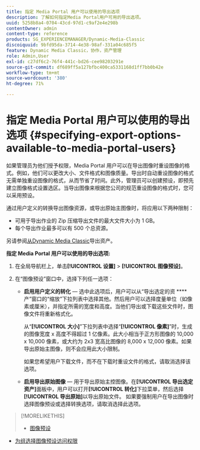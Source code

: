 ```yaml
---
title: 指定 Media Portal 用户可以使用的导出选项
description: 了解如何指定Media Portal用户可用的导出选项。
uuid: 5258b8a4-0704-43cd-97d1-c9af2e4e298b
contentOwner: admin
content-type: reference
products: SG_EXPERIENCEMANAGER/Dynamic-Media-Classic
discoiquuid: 9bfd95da-3714-4e38-98af-331a04c685f5
feature: Dynamic Media Classic，协作，资产管理
role: Admin,User
exl-id: c27df6c2-76f4-441c-bd26-cee98203291e
source-git-commit: df689ff5a127bfbc400ca5331168d1ff7bb0b42e
workflow-type: tm+mt
source-wordcount: '380'
ht-degree: 71%

---
```


# 指定 Media Portal 用户可以使用的导出选项 {#specifying-export-options-available-to-media-portal-users}

如果管理员为他们授予权限，Media Portal 用户可以在导出图像时重设图像的格式。例如，他们可以更改大小、文件格式和图像质量。导出时自动重设图像的格式无需单独重设图像的格式，从而节省了时间。此外，管理员可以创建预设，即预先建立图像格式设置选区。当导出图像来根据您公司的规范重设图像的格式时，您可以采用预设。

通过用户定义的转换导出图像资源，或导出原始主图像时，将应用以下两种限制：

* 可用于导出作业的 Zip 压缩导出文件的最大文件大小为 1 GB。
* 每个导出作业最多可以有 500 个总资源。

另请参阅[从Dynamic Media Classic](exporting-assets-from-dmc.md#exporting-assets-from_dmc)导出资产。

**指定 Media Portal 用户可以使用的导出选项:**

1. 在全局导航栏上，单击&#x200B;**[!UICONTROL 设置]** > **[!UICONTROL 图像预设]**。
1. 在“图像预设”窗口中，选择下列任一选项：

   * **启用用户定义的转化**  — 选中此选项后，用户可以从“导出选定的资 **** 产”窗口的“缩放”下拉列表中选择其他。然后用户可以选择度量单位（如像素或厘米），并指定所需的宽度和高度。当他们导出或下载这些文件时，图像文件将重新格式化。

      从“**[!UICONTROL 大小]**”下拉列表中选择“**[!UICONTROL 像素]**”时，生成的图像宽度 x 高度不得超过 1 亿像素。此大小相当于正方形图像的 10,000 x 10,000 像素，或大约为 2x3 宽高比图像的 8,000 x 12,000 像素。如果导出原始主图像，则不会应用此大小限制。

      如果您希望用户下载文件，而不在下载时重设文件的格式，请取消选择该选项。

   * **启用导出原始图像**  — 用于导出原始主控图像。在&#x200B;**[!UICONTROL 导出选定资产]**&#x200B;面板中，用户可以打开&#x200B;**[!UICONTROL 转化]**&#x200B;下拉菜单，然后选择&#x200B;**[!UICONTROL 导出原始]**&#x200B;以导出原始文件。 如果要强制用户在导出图像时选择图像预设或选择转换选项，请取消选择此选项。

>[!MORELIKETHIS]
>
>* [图像预设](application-setup.md#image_presets)
* [为组选择图像预设访问权限](creating-media-portal-groups.md#choosing_image_preset_access_permissions_for_a_group)

